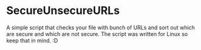 # SecureUnsecureURLs
A simple script that checks your file with bunch of URLs and sort out which are secure and which are not secure.
The script was written for Linux so keep that in mind. :D
